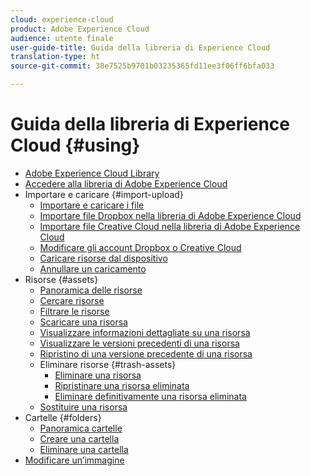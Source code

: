 ```yaml
---
cloud: experience-cloud
product: Adobe Experience Cloud
audience: utente finale
user-guide-title: Guida della libreria di Experience Cloud
translation-type: ht
source-git-commit: 38e7525b9701b03235365fd11ee3f06ff6bfa033

---
```



# Guida della libreria di Experience Cloud {#using}

+ [Adobe Experience Cloud Library](c-library-about/overview.md)
+ [Accedere alla libreria di Adobe Experience Cloud](c-library-about/c-access-the-library.md)
+ Importare e caricare {#import-upload}
   + [Importare e caricare i file](c-library-about/c-importing-and-uploading/c-importing-and-uploading.md)
   + [Importare file Dropbox nella libreria di Adobe Experience Cloud](c-library-about/c-importing-and-uploading/c-import-dropbox-files.md)
   + [Importare file Creative Cloud nella libreria di Adobe Experience Cloud](c-library-about/c-importing-and-uploading/c-import-creative-cloud-files.md)
   + [Modificare gli account Dropbox o Creative Cloud](c-library-about/c-importing-and-uploading/c-change-dropbox-or-creative-cloud-accounts.md)
   + [Caricare risorse dal dispositivo](c-library-about/c-importing-and-uploading/c-upload-asset-from-device.md)
   + [Annullare un caricamento](c-library-about/c-importing-and-uploading/c-cancel-an-upload.md)
+ Risorse {#assets}
   + [Panoramica delle risorse](c-library-about/c-assets/c-assets.md)
   + [Cercare risorse](c-library-about/c-assets/c-search-for-assets.md)
   + [Filtrare le risorse](c-library-about/c-assets/c-filter-assets.md)
   + [Scaricare una risorsa](c-library-about/c-assets/c-download-an-asset.md)
   + [Visualizzare informazioni dettagliate su una risorsa](c-library-about/c-assets/c-view-detailed-information-for-an-asset.md)
   + [Visualizzare le versioni precedenti di una risorsa](c-library-about/c-assets/c-view-previous-versions-of-an-asset.md)
   + [Ripristino di una versione precedente di una risorsa](c-library-about/c-assets/c-revert-to-an-older-version-of-an-asset.md)
   + Eliminare risorse {#trash-assets}
      + [Eliminare una risorsa](c-library-about/c-assets/c-delete-an-asset/c-delete-an-asset.md)
      + [Ripristinare una risorsa eliminata](c-library-about/c-assets/c-delete-an-asset/c-restore-a-deleted-asset.md)
      + [Eliminare definitivamente una risorsa eliminata](c-library-about/c-assets/c-delete-an-asset/c-permanently-delete-an-asset.md)
   + [Sostituire una risorsa](c-library-about/c-assets/replace-an-asset.md)
+ Cartelle {#folders}
   + [Panoramica cartelle](c-library-about/c-folders/c-folders.md)
   + [Creare una cartella](c-library-about/c-folders/c-create-a-folder.md)
   + [Eliminare una cartella](c-library-about/c-folders/c-delete-a-folder.md)
+ [Modificare un’immagine](c-library-about/c-edit-an-image.md)
